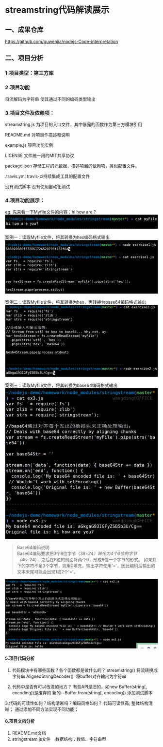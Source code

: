 # streamstring代码解读展示
## 一、成果仓库
https://github.com/guwenjia/nodejs-Code-interpretation
## 二、项目分析
### 1.项目类型：第三方库
### 2.项目功能
将流解码为字符串
使其通过不同的编码类型输出
### 3.项目文件及依赖项：
streamstring.js  为项目的入口文件，其中暴露的函数作为第三方模块引用

README.md  对项目作描述和说明

example.js 项目功能实例

LICENSE  文件统一用的MIT共享协议

package.json  存储工程的元数据，描述项目的依赖项，类似配置文件。

.travis.yml  travis-ci持续集成工具的配置文件

没有测试脚本  没有使用自动化测试
### 4.项目功能展示：
eg:
先来看一下Myfile文件的内容：hi how are ?
![ex1](https://github.com/guwenjia/nodejs-Code-interpretation/blob/master/docs/images/myfile.png)

案例一：读取Myfile文件，将其转换为hex编码格式输出
![ex1](https://github.com/guwenjia/nodejs-Code-interpretation/blob/master/docs/images/ex1.png)

案例二：读取Myfile文件，将其转换为hex，再转换为base64编码格式输出
![ex2](https://github.com/guwenjia/nodejs-Code-interpretation/blob/master/docs/images/ex2.png)

案例三：读取Myfile文件，将其转换为base64编码格式输出
![ex3](https://github.com/guwenjia/nodejs-Code-interpretation/blob/master/docs/images/ex3.1.png)
> Base64编码说明    
> Base64编码要求把3个8位字节（3*8=24）转化为4个6位的字节（4*6=24），之后在6位的前面补两个0，形成8位一个字节的形式。 如果剩下的字符不足3个字节，则用0填充，输出字符使用'='，因此编码后输出的文本末尾可能会出现1或2个'='。

![ex3.1](https://github.com/guwenjia/nodejs-Code-interpretation/blob/master/docs/images/ex3.png)

#### 5.项目代码分析
1. 代码模块中有哪些函数？各个函数都是做什么的？
streamstring() 将流转换成字符串
AlignedStringDecoder()  将buffer对齐输出为字符串

2. 代码中是否有可以改进的地方？
有些API是旧的，如new Buffer(string[, encoding])是废弃的  新的--Buffer.from(string[, encoding])
添加测试脚本

3.代码的可读性如何？结构清晰吗？编码风格如何？
代码可读性高;
整体结构清晰；
通过添加不同方法实现不同功能；

#### 6.项目文档分析
1. README.md文档 
2. stringstream.js文件
    数据结构：数值、字符串型
